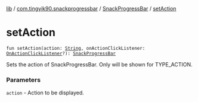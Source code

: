 [lib](../../index.md) / [com.tingyik90.snackprogressbar](../index.md) / [SnackProgressBar](index.md) / [setAction](.)

# setAction

`fun setAction(action: `[`String`](https://kotlinlang.org/api/latest/jvm/stdlib/kotlin/-string/index.html)`, onActionClickListener: `[`OnActionClickListener`](-on-action-click-listener/index.md)`?): `[`SnackProgressBar`](index.md)

Sets the action of SnackProgressBar. Only will be shown for TYPE_ACTION.

### Parameters

`action` - Action to be displayed.